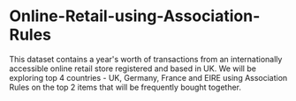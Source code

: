 # Online-Retail-using-Association-Rules
This dataset contains a year's worth of transactions from an internationally accessible online retail store registered and based in UK. We will be exploring top 4 countries - UK, Germany, France and EIRE using Association Rules on the top 2 items that will be frequently bought together.
